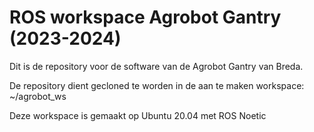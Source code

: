 # ROS workspace Agrobot Gantry (2023-2024)

Dit is de repository voor de software van de Agrobot Gantry van Breda.

De repository dient gecloned te worden in de aan te maken workspace:
~/agrobot_ws

Deze workspace is gemaakt op Ubuntu 20.04 met ROS Noetic
